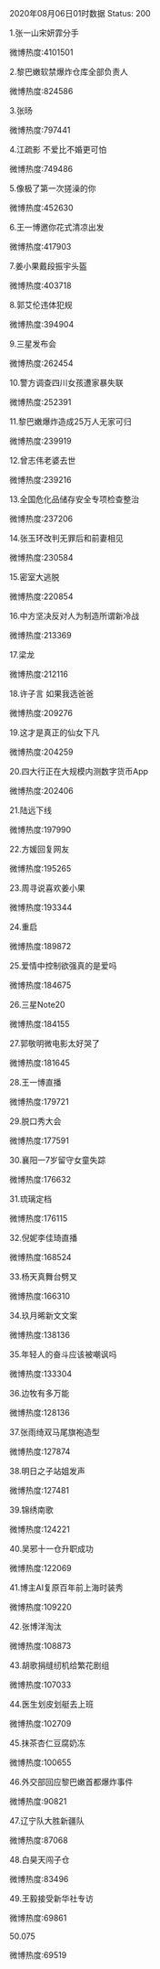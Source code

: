 2020年08月06日01时数据
Status: 200

1.张一山宋妍霏分手

微博热度:4101501

2.黎巴嫩软禁爆炸仓库全部负责人

微博热度:824586

3.张旸

微博热度:797441

4.江疏影 不爱比不婚更可怕

微博热度:749486

5.像极了第一次搓澡的你

微博热度:452630

6.王一博邀你花式清凉出发

微博热度:417903

7.姜小果戴段振宇头盔

微博热度:403718

8.郭艾伦违体犯规

微博热度:394904

9.三星发布会

微博热度:262454

10.警方调查四川女孩遭家暴失联

微博热度:252391

11.黎巴嫩爆炸造成25万人无家可归

微博热度:239919

12.曾志伟老婆去世

微博热度:239216

13.全国危化品储存安全专项检查整治

微博热度:237206

14.张玉环改判无罪后和前妻相见

微博热度:230584

15.密室大逃脱

微博热度:220854

16.中方坚决反对人为制造所谓新冷战

微博热度:213369

17.梁龙

微博热度:212116

18.许子言 如果我选爸爸

微博热度:209276

19.这才是真正的仙女下凡

微博热度:204259

20.四大行正在大规模内测数字货币App

微博热度:202406

21.陆远下线

微博热度:197990

22.方媛回复网友

微博热度:195265

23.周寻说喜欢姜小果

微博热度:193344

24.重启

微博热度:189872

25.爱情中控制欲强真的是爱吗

微博热度:184675

26.三星Note20

微博热度:184155

27.郭敬明微电影太好哭了

微博热度:181645

28.王一博直播

微博热度:179721

29.脱口秀大会

微博热度:177591

30.襄阳一7岁留守女童失踪

微博热度:176632

31.琉璃定档

微博热度:176115

32.倪妮李佳琦直播

微博热度:168524

33.杨天真舞台劈叉

微博热度:166310

34.玖月晞新文文案

微博热度:138136

35.年轻人的奋斗应该被嘲讽吗

微博热度:133304

36.边牧有多万能

微博热度:128136

37.张雨绮双马尾旗袍造型

微博热度:127874

38.明日之子站姐发声

微博热度:127481

39.锦绣南歌

微博热度:124221

40.吴邪十一仓升职成功

微博热度:122069

41.博主AI复原百年前上海时装秀

微博热度:109220

42.张博洋淘汰

微博热度:108873

43.胡歌捐缝纫机给繁花剧组

微博热度:107033

44.医生划皮划艇去上班

微博热度:102709

45.抹茶杏仁豆腐奶冻

微博热度:100655

46.外交部回应黎巴嫩首都爆炸事件

微博热度:90821

47.辽宁队大胜新疆队

微博热度:87068

48.白昊天闯子仓

微博热度:83496

49.王毅接受新华社专访

微博热度:69861

50.075

微博热度:69519

